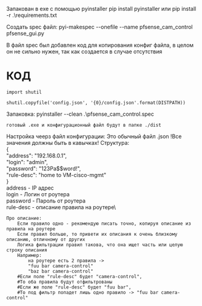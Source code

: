 Запакован в exe с помощью pyinstaller
    pip install pyinstaller
    или 
    pip install -r .\requirements.txt


Создать spec файл:
    pyi-makespec --onefile --name pfsense_cam_control pfsense_gui.py


В файл spec был добавлен код для копирования конфиг файла, в целом он не сильно нужен, так как создается в случае отсутствия

# КОД
```
import shutil

shutil.copyfile('config.json', '{0}/config.json'.format(DISTPATH))
```
Запаковка:
    pyinstaller --clean .\pfsense_cam_control.spec

    готовый .exe и конфигурационный файл будут в папке ./dist

Настройка чеерз файл конфигурации:
    Это обычный файл .json
    !Все значения должны быть в кавычках!
    Структура:\
        {\
        "address": "192.168.0.1",\
        "login": "admin",\
        "password": "123Pa$$word!",\
        "rule-desc": "home to VM-cisco-mgmt"\
        }\
    address - IP адрес\
    login - Логин от роутера\
    password - Пароль от роутера\
    rule-desc - описание правила на роутере\

    Про описание:
        Если правило одно - рекомендую писать точно, копируя описание из правила на роутере
        Если правил больше, то привети их описания к очень близкому описанию, отличному от других
        Логика фильтрации правил такова, что она ищет часть или целую строку описания
        Например:
            на роутере есть 2 правила ->
            "fuu bar camera-control"
            "baz bar camera-control"
        #Если поле "rule-desc" будет "camera-control",
        #То оба правила будут отфильтрованы 
        #Если же поле "rule-desc" будет "fuu bar",
        #То под фильтр попадет лишь одно правило -> "fuu bar camera-control"


        

